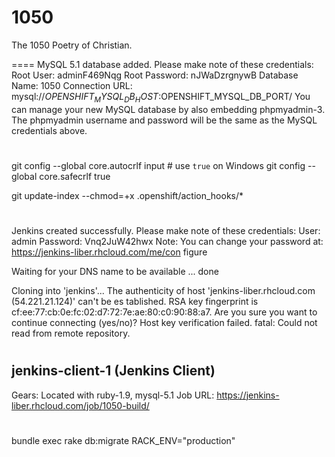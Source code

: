 1050
====

The 1050 Poetry of Christian.

====
MySQL 5.1 database added.  Please make note of these credentials:
       Root User: adminF469Nqg
   Root Password: nJWaDzrgnywB
   Database Name: 1050
Connection URL: mysql://$OPENSHIFT_MYSQL_DB_HOST:$OPENSHIFT_MYSQL_DB_PORT/
You can manage your new MySQL database by also embedding phpmyadmin-3.
The phpmyadmin username and password will be the same as the MySQL credentials above.

#

git config --global core.autocrlf input # use `true` on Windows
git config --global core.safecrlf true

git update-index --chmod=+x .openshift/action_hooks/*

#

  Jenkins created successfully.  Please make note of these credentials:
   User: admin
   Password: Vnq2JuW42hwx
Note:  You can change your password at: https://jenkins-liber.rhcloud.com/me/con
figure

Waiting for your DNS name to be available ... done

Cloning into 'jenkins'...
The authenticity of host 'jenkins-liber.rhcloud.com (54.221.21.124)' can't be es
tablished.
RSA key fingerprint is cf:ee:77:cb:0e:fc:02:d7:72:7e:ae:80:c0:90:88:a7.
Are you sure you want to continue connecting (yes/no)?
Host key verification failed.
fatal: Could not read from remote repository.

#

jenkins-client-1 (Jenkins Client)
---------------------------------
  Gears:   Located with ruby-1.9, mysql-5.1
  Job URL: https://jenkins-liber.rhcloud.com/job/1050-build/
  
#
  
bundle exec rake db:migrate RACK_ENV="production"

#

#